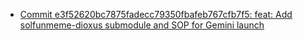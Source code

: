 - [Commit e3f52620bc7875fadecc79350fbafeb767cfb7f5: feat: Add solfunmeme-dioxus submodule and SOP for Gemini launch](docs/commits/e3f52620bc7875fadecc79350fbafeb767cfb7f5_feat_Add_solfunmeme_dioxus_submodule_and_SOP_for_Gemini_launch.md)
